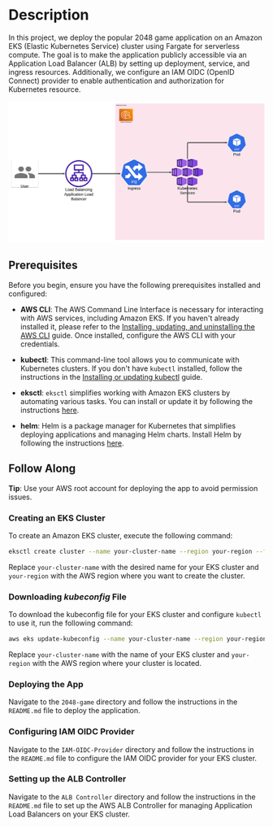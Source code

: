 # Description

In this project, we deploy the popular 2048 game application on an Amazon EKS (Elastic Kubernetes Service) cluster using Fargate for serverless compute. The goal is to make the application publicly accessible via an Application Load Balancer (ALB) by setting up deployment, service, and ingress resources. Additionally, we configure an IAM OIDC (OpenID Connect) provider to enable authentication and authorization for Kubernetes resource.

![alt text](2048-game/eks-arch.png)

## Prerequisites

Before you begin, ensure you have the following prerequisites installed and configured:

- **AWS CLI**: The AWS Command Line Interface is necessary for interacting with AWS services, including Amazon EKS. If you haven't already installed it, please refer to the [Installing, updating, and uninstalling the AWS CLI](https://docs.aws.amazon.com/cli/latest/userguide/cli-configure-quickstart.html) guide. Once installed, configure the AWS CLI with your credentials.

- **kubectl**: This command-line tool allows you to communicate with Kubernetes clusters. If you don't have `kubectl` installed, follow the instructions in the [Installing or updating kubectl](https://kubernetes.io/docs/tasks/tools/install-kubectl/) guide.

- **eksctl**: `eksctl` simplifies working with Amazon EKS clusters by automating various tasks. You can install or update it by following the instructions [here](https://github.com/weaveworks/eksctl#installation).

- **helm**: Helm is a package manager for Kubernetes that simplifies deploying applications and managing Helm charts. Install Helm by following the instructions [here](https://helm.sh/docs/intro/install/).

## Follow Along

**Tip**: Use your AWS root account for deploying the app to avoid permission issues.

### Creating an EKS Cluster

To create an Amazon EKS cluster, execute the following command:

```bash
eksctl create cluster --name your-cluster-name --region your-region --fargate
```

Replace `your-cluster-name` with the desired name for your EKS cluster and `your-region` with the AWS region where you want to create the cluster.

### Downloading _kubeconfig_ File

To download the kubeconfig file for your EKS cluster and configure `kubectl` to use it, run the following command:

```bash
aws eks update-kubeconfig --name your-cluster-name --region your-region
```

Replace `your-cluster-name` with the name of your EKS cluster and `your-region` with the AWS region where your cluster is located.

### Deploying the App

Navigate to the `2048-game` directory and follow the instructions in the `README.md` file to deploy the application.

### Configuring IAM OIDC Provider

Navigate to the `IAM-OIDC-Provider` directory and follow the instructions in the `README.md` file to configure the IAM OIDC provider for your EKS cluster.

### Setting up the ALB Controller

Navigate to the `ALB Controller` directory and follow the instructions in the `README.md` file to set up the AWS ALB Controller for managing Application Load Balancers on your EKS cluster.
